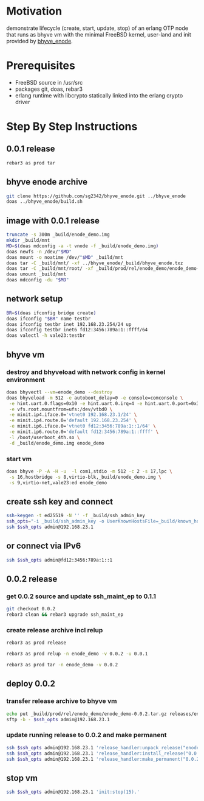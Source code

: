 # Motivation
demonstrate lifecycle (create, start, update, stop) of an erlang OTP node that
runs as bhyve vm with the minimal FreeBSD kernel, user-land and init provided
by [bhyve_enode](https://github.com/sg2342/bhyve_enode).


# Prerequisites

- FreeBSD source in /usr/src
- packages git, doas, rebar3
- erlang runtime with libcrypto statically linked into the erlang crypto driver

# Step By Step Instructions

## 0.0.1 release
```bash
rebar3 as prod tar
```


## bhyve enode archive
```sh
git clone https://github.com/sg2342/bhyve_enode.git ../bhyve_enode
doas ../bhyve_enode/build.sh
```


## image with 0.0.1 release
```sh
truncate -s 300m _build/enode_demo.img
mkdir _build/mnt
MD=$(doas mdconfig -a -t vnode -f _build/enode_demo.img)
doas newfs -n /dev/"$MD"
doas mount -o noatime /dev/"$MD" _build/mnt
doas tar -C _build/mnt/ -xf ../bhyve_enode/_build/bhyve_enode.txz
doas tar -C _build/mnt/root/ -xf _build/prod/rel/enode_demo/enode_demo-0.0.1.tar.gz
doas umount _build/mnt
doas mdconfig -du "$MD"
```


## network setup
```sh
BR=$(doas ifconfig bridge create)
doas ifconfig "$BR" name testbr
doas ifconfig testbr inet 192.168.23.254/24 up
doas ifconfig testbr inet6 fd12:3456:789a:1::ffff/64
doas valectl -h vale23:testbr
```


## bhyve vm
### destroy and bhyveload with network config in kernel environment
```sh
doas bhyvectl --vm=enode_demo --destroy
doas bhyveload -m 512 -e autoboot_delay=0 -e console=comconsole \
 -e hint.uart.0.flags=0x10 -e hint.uart.0.irq=4 -e hint.uart.0.port=0x3F8 \
 -e vfs.root.mountfrom=ufs:/dev/vtbd0 \
 -e minit.ip4.iface.0='vtnet0 192.168.23.1/24' \
 -e minit.ip4.route.0='default 192.168.23.254' \
 -e minit.ip6.iface.0='vtnet0 fd12:3456:789a:1::1/64' \
 -e minit.ip6.route.0='default fd12:3456:789a:1::ffff' \
 -l /boot/userboot_4th.so \
 -d _build/enode_demo.img enode_demo
```
### start vm
```sh
doas bhyve -P -A -H -u  -l com1,stdio -m 512 -c 2 -s 17,lpc \
 -s 16,hostbridge -s 8,virtio-blk,_build/enode_demo.img \
 -s 9,virtio-net,vale23:ed enode_demo
```


## create ssh key and connect
```sh
ssh-keygen -t ed25519 -N '' -f _build/ssh_admin_key
ssh_opts="-i _build/ssh_admin_key -o UserKnownHostsFile=_build/known_hosts -o IdentitiesOnly=yes"
ssh $ssh_opts admin@192.168.23.1
```

## or connect via IPv6
```sh
ssh $ssh_opts admin@fd12:3456:789a:1::1
```

## 0.0.2 release
### get 0.0.2 source and update ssh_maint_ep to 0.1.1
```sh
git checkout 0.0.2
rebar3 clean && rebar3 upgrade ssh_maint_ep
```
### create release archive incl relup
```sh
rebar3 as prod release

rebar3 as prod relup -n enode_demo -v 0.0.2 -u 0.0.1

rebar3 as prod tar -n enode_demo -v 0.0.2
```


## deploy 0.0.2
### transfer release archive to bhyve vm
```sh
echo put _build/prod/rel/enode_demo/enode_demo-0.0.2.tar.gz releases/enode_demo.tar.gz |
sftp -b - $ssh_opts admin@192.168.23.1
```
### update running release to 0.0.2 and make permanent
```sh
ssh $ssh_opts admin@192.168.23.1 'release_handler:unpack_release("enode_demo").'
ssh $ssh_opts admin@192.168.23.1 'release_handler:install_release("0.0.2").'
ssh $ssh_opts admin@192.168.23.1 'release_handler:make_permanent("0.0.2").'
```


## stop vm
```sh
ssh $ssh_opts admin@192.168.23.1 'init:stop(15).'
```

